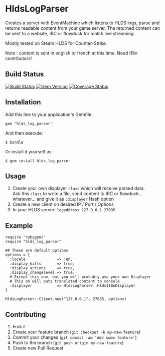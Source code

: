 # HldsLogParser

Creates a server with EventMachine which listens to HLDS logs, parse and returns readable content from your game server.
The returned content can be sent to a website, IRC or flowdock for match live streaming.

Mostly tested on Steam HLDS for Counter-Strike.

Note : content is sent in english or french at this time. Need i18n contributors!

## Build Status

[![Build Status](https://travis-ci.org/tomav/hlds_log_parser.png?branch=master)](https://travis-ci.org/tomav/hlds_log_parser)
[![Gem Version](https://badge.fury.io/rb/hlds_log_parser.png)](http://badge.fury.io/rb/hlds_log_parser)
[![Coverage Status](https://coveralls.io/repos/tomav/hlds_log_parser/badge.png)](https://coveralls.io/r/tomav/hlds_log_parser)
## Installation

Add this line to your application's Gemfile:

    gem 'hlds_log_parser'

And then execute:

    $ bundle

Or install it yourself as:

    $ gem install hlds_log_parser

## Usage

1. Create your own displayer `class` which will receive parsed data.  
Ask this `class` to write a file, send content to IRC or flowdock... whatever... and give it as `:displayer` Hash option
2. Create a new client on desired IP / Port / Options
3. In your HLDS server: `logaddress 127.0.0.1 27035`  

## Example

    require "rubygems"
    require "hlds_log_parser"

    ## These are default options
    options = {
      :locale              => :en,
      :display_kills       => true,
      :display_actions     => true,
      :display_changelevel => true,
      # Except this one, but you will probably use your own Displayer
      # This on will puts translated content to console
      :displayer           => HldsLogParser::HldsI18nDisplayer
    }

    HldsLogParser::Client.new("127.0.0.1", 27035, options)

## Contributing

1. Fork it
2. Create your feature branch (`git checkout -b my-new-feature`)
3. Commit your changes (`git commit -am 'Add some feature'`)
4. Push to the branch (`git push origin my-new-feature`)
5. Create new Pull Request
